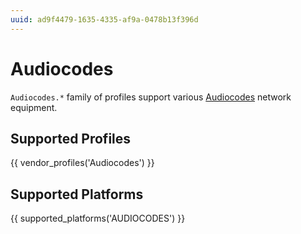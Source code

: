 ```yaml
---
uuid: ad9f4479-1635-4335-af9a-0478b13f396d
---
```

# Audiocodes

`Audiocodes.*` family of profiles support various [Audiocodes](https://www.audiocodes.com/)
network equipment.

## Supported Profiles

{{ vendor_profiles('Audiocodes') }}

## Supported Platforms

{{ supported_platforms('AUDIOCODES') }}
